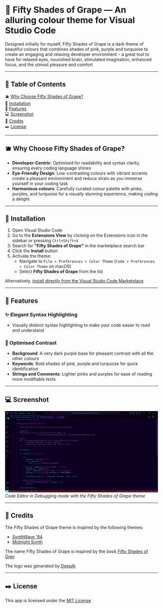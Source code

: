 # 🍇 Fifty Shades of Grape — An alluring colour theme for Visual Studio Code

Designed initially for myself, Fifty Shades of Grape is a dark theme of beautiful colours that combines shades of pink, purple and turquoise to create an engaging and relaxing developer environment – a great tool to have for relaxed eyes, nourished brain, stimulated imagination, enhanced focus, and the utmost pleasure and comfort

---

## 📜 Table of Contents

🫐 [Why Choose Fifty Shades of Grape?](#why-choose-fifty-shades-of-grape)  
🔧 [Installation](#installation)  
🍓 [Features](#features)  
💻 [Screenshot](#screenshot)  
👏 [Credits](#credits)  
✒️ [License](#license)

---

## 🫐 Why Choose Fifty Shades of Grape?

- **Developer-Centric**: Optimised for readability and syntax clarity, ensuring every coding language shines
- **Eye-Friendly Design**: Low-contrasting colours with vibrant accents create a pleasant environment and reduce strain as you immerse yourself in your coding task
- **Harmonious colours**: Carefully curated colour palette with pinks, purples, and turquoise for a visually stunning experience, making coding a delight

---

## 🔧 Installation

1. Open Visual Studio Code
2. Go to the **Extensions View** by clicking on the Extensions icon in the sidebar or pressing `Ctrl+Shift+X`
3. Search for **"Fifty Shades of Grape"** in the marketplace search bar
4. Click the **Install** button
5. Activate the theme:
   - Navigate to `File > Preferences > Color Theme` (`Code > Preferences > Color Theme` on macOS)
   - Select **Fifty Shades of Grape** from the list

Alternatively, [install directly from the Visual Studio Code Marketplace](https://marketplace.visualstudio.com/)

---

## 🍓 Features

### ✨ Elegant Syntax Highlighting
* Visually distinct syntax highlighting to make your code easier to read and understand

### 🎨 Optimised Contrast
- **Background**: A very dark purple base for pleasant contrast with all the other colours 
- **Keywords**: Bold shades of pink, purple and turquoise for quick identification
- **Strings and Comments**: Lighter pinks and purples for ease of reading more modifiable texts

---

## 💻 Screenshot

![Screenshot of code editor in Debugging mode with the Fifty Shades of Grape theme in use](https://raw.githubusercontent.com/ChenYefet/fifty-shades-of-grape/refs/heads/master/images/readme_screenshot.png)
*Code Editor in Debugging mode with the Fifty Shades of Grape theme*

---

## 👏 Credits

The Fifty Shades of Grape theme is inspired by the following themes:
* [SynthWave '84](https://marketplace.visualstudio.com/items?itemName=RobbOwen.synthwave-vscode)
* [Midnight Synth](https://marketplace.visualstudio.com/items?itemName=ekelley.midnight-synth)

The name Fifty Shades of Grape is inspired by the book [Fifty Shades of Grey](https://en.wikipedia.org/wiki/Fifty_Shades_of_Grey)

The logo was generated by [DeepAI](https://deepai.org/machine-learning-model/text2img)

---

## ✒️ License

This app is licensed under the [MIT License](https://github.com/ChenYefet/fifty-shades-of-grape/blob/master/LICENSE.md)
